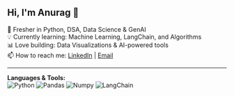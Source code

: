 ## Hi, I'm Anurag 👋
🚀 Fresher in Python, DSA, Data Science & GenAI  
💡 Currently learning: Machine Learning, LangChain, and Algorithms  
📊 Love building: Data Visualizations & AI-powered tools  
📫 How to reach me: [LinkedIn](https://linkedin.com/in/...) | [Email](mailto:you@example.com)

---
**Languages & Tools:**  
![Python](https://img.shields.io/badge/Python-3776AB?style=for-the-badge&logo=python&logoColor=white)
![Pandas](https://img.shields.io/badge/Pandas-150458?style=for-the-badge&logo=pandas&logoColor=white)
![Numpy](https://img.shields.io/badge/Numpy-013243?style=for-the-badge&logo=numpy&logoColor=white)
![LangChain](https://img.shields.io/badge/LangChain-blue?style=for-the-badge)
